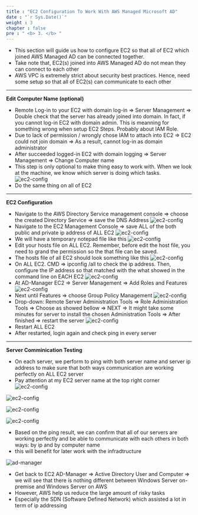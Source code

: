 ```yaml
---
title : "EC2 Configuration To Work With AWS Managed Microsoft AD"
date : "`r Sys.Date()`"
weight : 3
chapter : false
pre : " <b> 3. </b> "
---
```


- This section will guide us how to configure EC2 so that all of EC2 which joined AWS Managed AD can be connected together. 
- Take note that, EC2(s) joined into AWS Managed AD do not mean they can connect to each other
- AWS VPC is extremely strict about security best practices. Hence, need some setup so that all of EC2(s) can communicate to each other
---
**Edit Computer Name (optional)**
- Remote Log-in to your EC2 with domain log-in => Server Management => Double check that the server has already joined into domain. In fact, if you cannot log-in EC2 with domain admin. This is meanning for something wrong when setup EC2 Steps. Probably about IAM Role. 
- Due to lack of permission / wrongly chose IAM to attach into EC2 => EC2 could not join domain => As a result, cannot log-in as domain administrator
- After succeeded logged-in EC2 with domain logging => Server Management => Change Computer name
- This step is only optional to make thing easy to work with. When we look at the machine, we know which server is doing which tasks. 
    ![ec2-config](/images/ec2-confg-1.jpg)
- Do the same thing on all of EC2
---
**EC2 Configuration**
- Navigate to the AWS Directory Service management console => choose the created Directory Service => save the DNS Address
    ![ec2-config](/images/ec2-confg-2.jpg)
- Navigate to the EC2 Management Console => save ALL of the both public and private ip address of ALL EC2
    ![ec2-config](/images/ec2-confg-3.jpg)
- We will have a temporary notepad file like this
    ![ec2-config](/images/ec2-confg-4.jpg)
- Edit your hosts file on ALL EC2. Remember, before edit the host file, you need to grand the permission so the that file can be saved.
- The hosts file of all EC2 should look something like this
    ![ec2-config](/images/ec2-confg-5.jpg)
- On ALL EC2. CMD => ipconfig /all to check the ip address. Then, configure the IP address so that matched with the what showed in the command line on EACH EC2
    ![ec2-config](/images/ec2-confg-6.jpg)
- At AD-Manager EC2 => Server Management => Add Roles and Features
    ![ec2-config](/images/ec2-confg-7.jpg)
- Next until Features => choose Group Policy Management
    ![ec2-config](/images/ec2-confg-8.jpg)
- Drop-down: Remote Server Administration Tools => Role Administration Tools => Choose as showed bellow => NEXT => It might take some minutes for server to install the chosen Administration Tools => After finished => restart the server
    ![ec2-config](/images/ec2-confg-9.jpg)
- Restart ALL EC2 
- After restarted, login again and check ping in every server
---
**Server Comminication Testing**
- On each server, we perform to ping with both server name and server ip address to make sure that both ways communication are working perfectly on ALL EC2 server
- Pay attention at my EC2 server name at the top right corner
![ec2-config](/images/ec2-confg-10.jpg)

![ec2-config](/images/ec2-confg-11.jpg)

![ec2-config](/images/ec2-confg-12.jpg)

![ec2-config](/images/ec2-confg-13.jpg)

- Based on the ping result, we can confirm that all of our servers are working perfectly and be able to communicate with each others in both ways: by ip and by computer name
- this will benefit for later work with the infradtructure

![ad-manager](/images/ad-1.jpg)
- Get back to EC2 AD-Manager => Active Directory User and Computer => we will see that there is nothing different between Windows Server on-premise and Windows Server on AWS
- However, AWS help us reduce the large amount of risky tasks
- Especially the SDN (Software Defined Network) which assisted a lot in term of ip addressing
